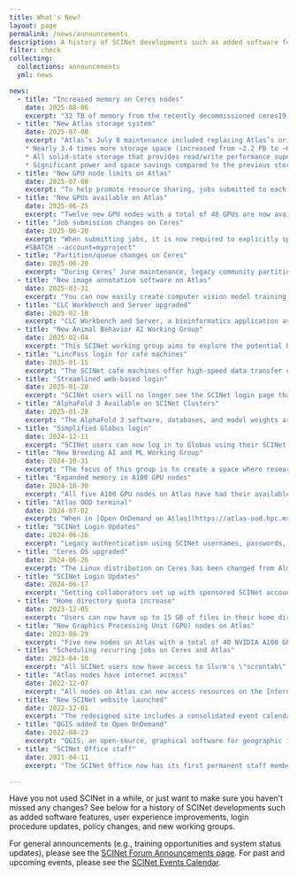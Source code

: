 ```yaml
---
title: What's New?
layout: page
permalink: /news/announcements
description: A history of SCINet developments such as added software features, user experience improvements, login procedure updates, policy changes, and new working groups.
filter: check
collecting: 
  collections: announcements
  yml: news

news:
  - title: "Increased memory on Ceres nodes"
    date: 2025-08-06
    excerpt: "32 TB of memory from the recently decommissioned ceres19 nodes were installed in 76 operational ceres20 nodes to increase overall available memory. The minimum amount of memory per node on Ceres has now increased from 384 to 768 GB. See the [Ceres technical overview](/guides/resources/ceres#technical-overview) for current detailed hardware specifications."
  - title: "New Atlas storage system"
    date: 2025-07-08
    excerpt: "Atlas’s July 8 maintenance included replacing Atlas’s original data storage hardware with a completely new data storage system. This new system brings several important improvements, including:
    * Nearly 3.4 times more storage space (increased from ~2.2 PB to ~6 PB). 
    * All solid-state storage that provides read/write performance superior to the previous storage system. This should be especially beneficial for data-intensive GPU workloads. 
    * Significant power and space savings compared to the previous storage system."
  - title: "New GPU node limits on Atlas"
    date: 2025-07-08
    excerpt: "To help promote resource sharing, jobs submitted to each of the GPU partitions (“gpu-v100”, “gpu-a100”, “gpu-a100-mig7”, and “gpu-l40s”) now have a maximum running time of 2 days and a maximum number of GPUs of 25% of all GPUs of the same type (e.g., there are 48 L40S GPUs, so one user can be using up to 12 L40S GPUs at once)."
  - title: "New GPUs available on Atlas"
    date: 2025-06-25
    excerpt: "Twelve new GPU nodes with a total of 48 GPUs are now available to all SCINet users on SCINet’s Atlas supercomputer. These nodes each have 4 NVIDIA L40S GPUs, 64 CPU cores, and 1.5 TB of memory. The L40S GPU features 48 GB of GPU memory and was designed for general-purpose workloads, including deep learning and AI applications. These new nodes are available in the “gpu-l40s” partition/queue on Atlas."
  - title: "Job submission changes on Ceres"
    date: 2025-06-20
    excerpt: "When submitting jobs, it is now required to explicitly specify a Slurm account (Slurm accounts have the same names as SCINet projects). For example, to use the account/project “myproject” when submitting an sbatch script, add the following line to the script file: 
    #SBATCH --account=myproject"
  - title: "Partition/queue changes on Ceres"
    date: 2025-06-20
    excerpt: "During Ceres’ June maintenance, legacy community partitions (“short”, “medium”, “long”, “long60”, etc.) were removed, and nearly all compute jobs on Ceres should now be submitted to the “ceres” partition. Note that compute jobs in the “ceres” partition are limited to 3 weeks of run time by default. If you require very long run times, you may submit jobs using the “long” QOS (“quality of service”) specification. This will allow jobs to run for up to 60 days, but they will be limited to using no more than 144 CPU cores. See the February 18 update below for more information about the “ceres” partition and its benefits."
  - title: "New image annotation software on Atlas"
    date: 2025-03-31
    excerpt: "You can now easily create computer vision model training datasets directly on Atlas without needing to transfer image files to and from local laptops or workstations for annotation. Labelme, an image annotation application, is now available as an interactive app on Open OnDemand on Atlas. Labelme supports a variety of annotation types, including bounding boxes and custom polygons, and it also supports automated and semi-automated annotation using pretrained, general computer vision AI models."
  - title: "CLC Workbench and Server upgraded"
    date: 2025-02-18
    excerpt: "CLC Workbench and Server, a bioinformatics application available on the Ceres cluster's Open OnDemand interface, has been upgraded to version 25."
  - title: "New Animal Behavior AI Working Group"
    date: 2025-02-04
    excerpt: "This SCINet working group aims to explore the potential benefits of Artificial Intelligence (AI) in animal behavior research. To learn more about the working group, please [see the working group description here](/research/working-groups/behavior)."
  - title: "LincPass login for café machines"
    date: 2025-01-15
    excerpt: "The SCINet café machines offer high-speed data transfer capabilities to and from SCINet’s supercomputers and data storage infrastructure. These machines have been updated to support streamlined logins with a LincPass."
  - title: "Streamlined web-based login"
    date: 2025-01-28
    excerpt: "SCINet users will no longer see the SCINet login page that asks for a username and password when they access SCINet systems. Instead, SCINet logins immediately redirect to USDA’s eAuthentication (eAuth) site, at which point they continue to authenticate as usual using either their LincPass/AltLinc card or Login.gov credentials."
  - title: "AlphaFold 3 Available on SCINet Clusters"
    date: 2025-01-28
    excerpt: "The AlphaFold 3 software, databases, and model weights are now available on both Ceres and Atlas! To learn more about how to use AlphaFold 3 on SCINet clusters, please [see instructions here](/guides/application/alphafold3)."
  - title: "Simplified Globus login"
    date: 2024-12-11
    excerpt: "SCINet users can now log in to Globus using their SCINet accounts like any other web-based SCINet access (previously, logging in to Globus required ORCiD credentials). When logging into Globus.org, you can select 'SCINet - ARS/USDA' in the existing organizational login dropdown menu."
  - title: "New Breeding AI and ML Working Group"
    date: 2024-10-31
    excerpt: "The focus of this group is to create a space where researchers working on addressing problems in breeding using artificial intelligence (AI) and machine learning (ML) methods can exchange knowledge and build community support. To learn more about the working group, please [see the working group description here](/research/working-groups/breeding)."
  - title: "Expanded memory in A100 GPU nodes"
    date: 2024-10-30
    excerpt: "All five A100 GPU nodes on Atlas have had their available memory doubled from 1TB to 2TB. This improvement allows for more efficient use of the GPUs and helps support larger input datasets."
  - title: "Atlas OOD terminal"
    date: 2024-07-02
    excerpt: "When in [Open OnDemand on Atlas](https://atlas-ood.hpc.msstate.edu/), the terminal created by clicking on *Clusters* > *Atlas Shell Access* no longer prompts users to re-authenticate."
  - title: "SCINet Login Updates"
    date: 2024-06-26
    excerpt: "Legacy authentication using SCINet usernames, passwords, and authentication codes is no longer supported. Access to SCINet is now limited to authentication with a LincPass or a Login.gov account, with the exception of some sponsored accounts still using YubiKey devices. These accounts will be transitioned to Login.gov over the next few months. See detailed instructions on our [Logging Into SCINet Guide]({{ site.baseurl }}/guides/access)."
  - title: "Ceres OS upgraded"
    date: 2024-06-26
    excerpt: "The Linux distribution on Ceres has been changed from AlmaLinux to Red Hat Enterprise Linux 9.2. This should not cause complications with previously installed software or workflows."
  - title: "SCINet Login Updates"
    date: 2024-06-17
    excerpt: "Getting collaborators set up with sponsored SCINet accounts is now much quicker because non-LincPass holders can use Login.gov credentials. We are no longer relying on the physical devices, YubiKeys, that had to be mailed to such users. See detailed instructions on our [Logging Into SCINet Guide]({{ site.baseurl }}/guides/access)."
  - title: "Home directory quota increase"
    date: 2023-12-05
    excerpt: "Users can now have up to 15 GB of files in their home directories."
  - title: "New Graphics Processing Unit (GPU) nodes on Atlas"
    date: 2023-08-29
    excerpt: "Five new nodes on Atlas with a total of 40 NVIDIA A100 GPUs are now available. This drastically increases SCINet's GPU computing capacity and offers SCINet users access to state-of-the-art GPU technology for running AI and deep learning workflows, large-scale data analyses, and other computationally intensive tasks."
  - title: "Scheduling recurring jobs on Ceres and Atlas"
    date: 2023-04-10
    excerpt: "All SCINet users now have access to Slurm's \"scrontab\" feature, which makes it possible to schedule jobs that automatically run on a recurring basis."
  - title: "Atlas nodes have internet access"
    date: 2022-12-07
    excerpt: "All nodes on Atlas can now access resources on the Internet, which drastically simplifies many scientific computing workflows. For example, it is now possible to update software packages or access external data resources from any node on the system."
  - title: "New SCINet website launched"
    date: 2022-12-01
    excerpt: "The redesigned site includes a consolidated event calendar, improved user guide navigation, and a more informative landing page."
  - title: "QGIS added to Open OnDemand"
    date: 2022-08-23
    excerpt: "QGIS, an open-source, graphical software for geographic information systems, has been added to Open OnDemand on both Ceres and Atlas."
  - title: "SCINet Office staff"
    date: 2021-04-11
    excerpt: "The SCINet Office now has its first permanent staff member with more expected to onboard in the coming months."

---
```


Have you not used SCINet in a while, or just want to make sure you haven't missed any changes? See below for a history of SCINet developments such as added software features, user experience improvements, login procedure updates, policy changes, and new working groups. 

For general announcements (e.g., training opportunities and system status updates), please see the [SCINet Forum Announcements page](https://forum.scinet.usda.gov/c/announcements/6). For past and upcoming events, please see the [SCINet Events Calendar](/events).
 
